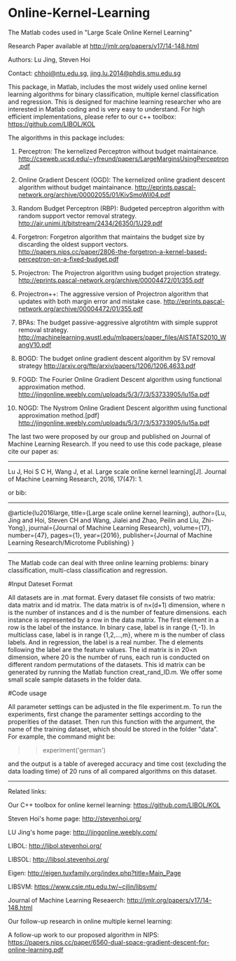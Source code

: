 # Online-Kernel-Learning

The Matlab codes used in "Large Scale Online Kernel Learning"

Research Paper available at http://jmlr.org/papers/v17/14-148.html

Authors: Lu Jing, Steven Hoi

Contact: chhoi@ntu.edu.sg, jing.lu.2014@phdis.smu.edu.sg

This package, in Matlab, includes the most widely used online kernel learning algorithms for binary classification, multiple kernel classification and regression. This is designed for machine learning researcher who are interested in Matlab coding and is very easy to understand. For high efficient implementations, please refer to our c++ toolbox:  https://github.com/LIBOL/KOL


The algorithms in this package includes:

1. Perceptron: The kernelized Perceptron without budget maintainance. http://cseweb.ucsd.edu/~yfreund/papers/LargeMarginsUsingPerceptron.pdf

2. Online Gradient Descent (OGD): The kernelized online gradient descent algorithm without budget maintainance. 
http://eprints.pascal-network.org/archive/00002055/01/KivSmoWil04.pdf

3. Random Budget Perceptron (RBP): Budgeted perceptron algorithm with random support vector removal strategy. 
 http://air.unimi.it/bitstream/2434/26350/1/J29.pdf

4. Forgetron: Forgetron algorithm that maintains the budget size by discarding the oldest support vectors. 
http://papers.nips.cc/paper/2806-the-forgetron-a-kernel-based-perceptron-on-a-fixed-budget.pdf

5. Projectron: The Projectron algorithm using budget projection strategy. 
http://eprints.pascal-network.org/archive/00004472/01/355.pdf

6. Projectron++: The aggressive version of Projectron algorithm that updates with both margin error and mistake case. 
http://eprints.pascal-network.org/archive/00004472/01/355.pdf

7. BPAs: The budget passive-aggressive algrotihtm with simple supprot removal strategy.
http://machinelearning.wustl.edu/mlpapers/paper_files/AISTATS2010_WangV10.pdf

8. BOGD: The budget online gradient descent algorithm by SV removal strategy 
http://arxiv.org/ftp/arxiv/papers/1206/1206.4633.pdf

9. FOGD: The Fourier Online Gradient Descent algorithm using functional approximation method.
http://jingonline.weebly.com/uploads/5/3/7/3/53733905/lu15a.pdf

10. NOGD: The Nystrom Online Gradient Descent algorithm using functional approximation method.[pdf]
http://jingonline.weebly.com/uploads/5/3/7/3/53733905/lu15a.pdf

The last two were proposed by our group and published on Journal of Machine Learning Research. If you need to use this code package, please cite our paper as: 
________________________________________

Lu J, Hoi S C H, Wang J, et al. Large scale online kernel learning[J]. Journal of Machine Learning Research, 2016, 17(47): 1.

or bib:
________________________________________
@article{lu2016large,
  title={Large scale online kernel learning},
  author={Lu, Jing and Hoi, Steven CH and Wang, Jialei and Zhao, Peilin and Liu, Zhi-Yong},
  journal={Journal of Machine Learning Research},
  volume={17},
  number={47},
  pages={1},
  year={2016},
  publisher={Journal of Machine Learning Research/Microtome Publishing}
}
___________________________________________

The Matlab code can deal with three online learning problems: binary classification, multi-class classification and regression.

#Input Dateset Format

All datasets are in .mat format. Every dataset file consists of two matrix: data matrix and id matrix. The data matrix is of n×(d+1) dimension, where n is the number of instances and d is the number of feature dimensions. each instance is represented by a row in the data matrix. The first element in a row is the label of the instance. In binary case, label is in range {1,-1}. In multiclass case, label is in range {1,2,...,m}, where m is the number of class labels. And in regression, the label is a real number. The d elements following the label are the feature values. The id matrix is in 20×n dimension, where 20 is the number of runs, each run is conducted on different random permutations of the datasets. This id matrix can be generated by running the Matlab function creat_rand_ID.m. We offer some small scale sample datasets in the folder data.

#Code usage

All parameter settings can be adjusted in the file experiment.m. To run the experiments, first change the paramenter settings according to the properities of the dataset. Then run this function with the argument, the name of the training dataset, which should be stored in the folder "data". For example, the command might be:

>>experiment('german')

and the output is a table of avereged accuracy and time cost (excluding the data loading time) of 20 runs of all compared algorithms on this dataset.
_____________________________________________

Related links:

Our C++ toolbox for online kernel learning: https://github.com/LIBOL/KOL

Steven Hoi's home page: http://stevenhoi.org/

LU Jing's home page: http://jingonline.weebly.com/

LIBOL: http://libol.stevenhoi.org/

LIBSOL: http://libsol.stevenhoi.org/

Eigen: http://eigen.tuxfamily.org/index.php?title=Main_Page

LIBSVM: https://www.csie.ntu.edu.tw/~cjlin/libsvm/

Journal of Machine Learning Reseaerch: http://jmlr.org/papers/v17/14-148.html


Our follow-up research in online multiple kernel learning: 


A follow-up work to our proposed algorithm in NIPS: https://papers.nips.cc/paper/6560-dual-space-gradient-descent-for-online-learning.pdf
